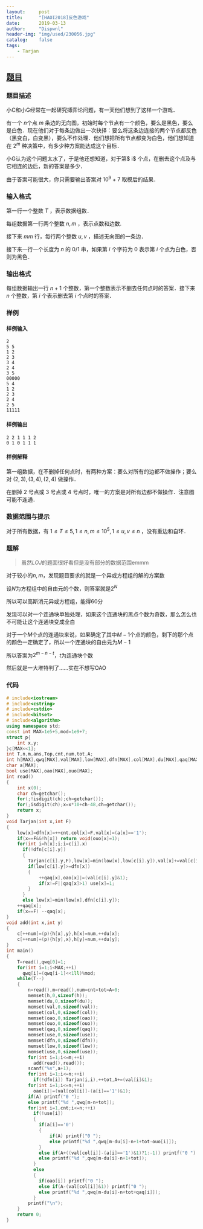 ```yaml
---
layout:		post
title:		"[HAOI2018]反色游戏"
date:		2019-03-13
author:		"Dispwnl"
header-img:	"img/used/230056.jpg"
catalog:	false
tags:
    - Tarjan
---
```


## [题目](https://loj.ac/problem/2524)

### 题目描述

小C和小G经常在一起研究搏弈论问题，有一天他们想到了这样一个游戏．

有一个 $n$个点 $m$ 条边的无向图，初始时每个节点有一个颜色，要么是黑色，要么是白色．现在他们对于每条边做出一次抉择：要么将这条边连接的两个节点都反色（黑变白，白变黑），要么不作处理．他们想把所有节点都变为白色，他们想知道在 $2^m$ 种决策中，有多少种方案能达成这个目标．

小G认为这个问题太水了，于是他还想知道，对于第$ i$ 个点，在删去这个点及与它相连的边后，新的答案是多少．

由于答案可能很大，你只需要输出答案对 $10^9 + 7$ 取模后的结果．

### 输入格式

第一行一个整数 $T$ ，表示数据组数．

每组数据第一行两个整数 $n, m$ ，表示点数和边数.

接下来 $m$*m* 行，每行两个整数 $u, v$ ，描述无向图的一条边．

接下来一行一个长度为 $n$ 的 0/1 串，如果第 $i$ 个字符为 $0$ 表示第 $i$ 个点为白色，否则为黑色．

### 输出格式

每组数据输出一行 $n + 1$ 个整数，第一个整数表示不删去任何点时的答案．接下来 $n$ 个整数，第 $i$ 个表示删去第 $i$ 个点时的答案．

### 样例

#### 样例输入

```plain
2
5 5
1 2
2 3
3 4
2 4
3 5
00000
5 4
1 2
2 3
2 4
2 5
11111
```

#### 样例输出

```plain
2 2 1 1 1 2
0 1 0 1 1 1
```

#### 样例解释

第一组数据，在不删掉任何点时，有两种方案：要么对所有的边都不做操作；要么对 $(2, 3), (3, 4), (2, 4)$ 做操作．

在删掉 $2$ 号点或 $3$ 号点或 $4$ 号点时，唯一的方案是对所有边都不做操作．注意图可能不连通．

### 数据范围与提示

对于所有数据，有 $1 \le T \le 5, 1 \le n, m \le 10^5, 1 \le u, v \le n$ ，没有重边和自环．

### 题解

> 虽然$LOJ$的题面很好看但是没有部分的数据范围emmm

对于较小的$n,m$，发现题目要求的就是一个异或方程组的解的方案数

设$N$为方程组中的自由元的个数，则答案就是$2^N$

所以可以高斯消元异或方程组，能得$60$分

发现可以对一个连通块单独处理，如果这个连通块的黑点个数为奇数，那么怎么也不可能让这个连通块变成全白

对于一个$M$个点的连通块来说，如果确定了其中$M-1$个点的颜色，剩下的那个点的颜色一定确定了，所以一个连通块的自由元为$M-1$

所以答案为$2^{m-n-t}$，$t$为连通块个数

然后就是一大堆特判了……实在不想写OAO

### 代码

```c++
# include<iostream>
# include<cstring>
# include<cstdio>
# include<bitset>
# include<algorithm>
using namespace std;
const int MAX=1e5+5,mod=1e9+7;
struct p{
	int x,y;
}c[MAX<<1];
int T,n,m,ans,Top,cnt,num,tot,A;
int h[MAX],qwq[MAX],val[MAX],low[MAX],dfn[MAX],col[MAX],du[MAX],qaq[MAX];
char a[MAX];
bool use[MAX],oao[MAX],ouo[MAX];
int read()
{
	int x(0);
	char ch=getchar();
	for(;!isdigit(ch);ch=getchar());
	for(;isdigit(ch);x=x*10+ch-48,ch=getchar());
	return x;
}
void Tarjan(int x,int F)
{
	low[x]=dfn[x]=++cnt,col[x]=F,val[x]=(a[x]=='1');
	if(x==F&&!h[x]) return void(ouo[x]=1);
	for(int i=h[x];i;i=c[i].x)
	  if(!dfn[c[i].y])
	  {
	  	Tarjan(c[i].y,F),low[x]=min(low[x],low[c[i].y]),val[x]+=val[c[i].y];
	  	if(low[c[i].y]>=dfn[x])
	  	{
	  		++qaq[x],oao[x]|=(val[c[i].y]&1);
	  		if(x!=F||qaq[x]>1) use[x]=1;
		}
	  }
	  else low[x]=min(low[x],dfn[c[i].y]);
	++qaq[x];
	if(x==F) --qaq[x];
}
void add(int x,int y)
{
	c[++num]=(p){h[x],y},h[x]=num,++du[x];
	c[++num]=(p){h[y],x},h[y]=num,++du[y];
}
int main()
{
	T=read(),qwq[0]=1;
	for(int i=1;i<MAX;++i)
	  qwq[i]=(qwq[i-1]<<1ll)%mod;
	while(T--)
	{
		n=read(),m=read(),num=cnt=tot=A=0;
		memset(h,0,sizeof(h));
		memset(du,0,sizeof(du));
		memset(val,0,sizeof(val));
		memset(col,0,sizeof(col));
		memset(oao,0,sizeof(oao));
		memset(ouo,0,sizeof(ouo));
		memset(qaq,0,sizeof(qaq));
		memset(use,0,sizeof(use));
		memset(dfn,0,sizeof(dfn));
		memset(low,0,sizeof(low));
		memset(use,0,sizeof(use));
		for(int i=1;i<=m;++i)
		  add(read(),read());
		scanf("%s",a+1);
		for(int i=1;i<=n;++i)
		  if(!dfn[i]) Tarjan(i,i),++tot,A+=(val[i]&1);
		for(int i=1;i<=n;++i)
		  oao[i]|=(val[col[i]]-(a[i]=='1')&1);
		if(A) printf("0 ");
		else printf("%d ",qwq[m-n+tot]);
		for(int i=1,cnt;i<=n;++i)
		  if(!use[i])
		  {
		  	if(a[i]=='0')
		  	{
		  		if(A) printf("0 ");
		  		else printf("%d ",qwq[m-du[i]-n+1+tot-ouo[i]]);
			}
			else if(A+((val[col[i]]-(a[i]=='1')&1)?1:-1)) printf("0 ");
			else printf("%d ",qwq[m-du[i]-n+1+tot]);
		  }
		  else
		  {
		  	if(oao[i]) printf("0 ");
		  	else if(A-(val[col[i]]&1)) printf("0 ");
		  	else printf("%d ",qwq[m-du[i]-n+tot+qaq[i]]);
		  }
		printf("\n");
	}
	return 0;
}
```



